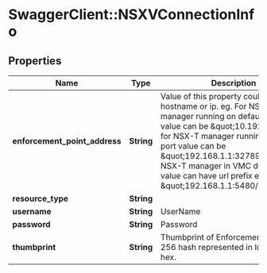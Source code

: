 # SwaggerClient::NSXVConnectionInfo

## Properties
Name | Type | Description | Notes
------------ | ------------- | ------------- | -------------
**enforcement_point_address** | **String** | Value of this property could be hostname or ip. eg. For NSX-T manager running on default port the value can be \&quot;10.192.1.1\&quot;, for NSX-T manager running on custom port value can be \&quot;192.168.1.1:32789\&quot;. For NSX-T manager in VMC deployments value  can have url prefix eg. \&quot;192.168.1.1:5480/nsxapi\&quot;  | 
**resource_type** | **String** |  | 
**username** | **String** | UserName | [optional] 
**password** | **String** | Password | [optional] 
**thumbprint** | **String** | Thumbprint of EnforcementPoint. sha-256 hash represented in lower case hex.  | 


